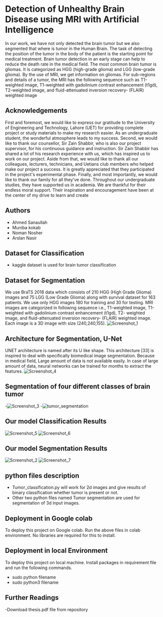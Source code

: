 
# Detection of Unhealthy Brain Disease using MRI with Artificial Intelligence

In our work, we have not only detected the brain tumor but we also segmented that
where is tumor in the Human Brain. The task of detecting the position of the tumor in the body
of the patient is the starting point for medical treatment. Brain tumor detection in an early stage
can help to reduce the death rate in the medical field. The most common brain tumor is gliomas.
It is categorized as HGG (high-grade glioma) and LGG (low-grade glioma). By the use of MRI,
we get information on gliomas. For sub-regions and details of a tumor, the MRI has the
following sequence such as T1-weighted image, T1-weighted with gadolinium contrast
enhancement (t1gd), T2-weighted image, and fluid-attenuated inversion recovery- (FLAIR)
weighted image
## Acknowledgements

 First and foremost, we would like to express our gratitude to the University of Engineering and Technology, Lahore (UET) for providing complete project or study materials to make my research easier. As an undergraduate student, the wonderful atmosphere leads to my success. Second, we would like to thank our counsellor, Sir Zain Shabbir, who is also our project supervisor, for his continuous guidance and instruction. Sir Zain Shabbir has shared a lot of his research experience with us, which has inspired us to work on our project. Aside from that, we would like to thank all our colleagues, lecturers, technicians, and Uetians club members who helped make our project a success. It is greatly appreciated that they participated in the project's experimental phase. Finally, and most importantly, we would like to thank our family for all they've done. Throughout our undergraduate studies, they have supported us   in academia. We are thankful for their endless moral support. Their inspiration and encouragement have been at the center of my drive to learn and create
  
  
## Authors

- Ahmed Sanaullah
- Muniba kokab
- Noman Nosher
- Arslan Nasir
## Dataset for Classification
- kaggle dataset is used for brain tumor classification

## Dataset for Segmentation
We use BraTS 2018 data which consists of 210 HGG (High Grade Glioma) images and 75 
LGG (Low Grade Glioma) along with survival dataset for 163 patients. We use only HGG 
images 180 for training and 30 for testing. MRI images are categorized in following sequence 
i.e., T1-weighted image, T1-weighted with gadolinium contrast enhancement (t1gd), T2-
weighted image, and fluid-attenuated inversion recovery- (FLAIR) weighted image. Each 
image is a 3D image with size (240,240,155).
![Screenshot_1](https://user-images.githubusercontent.com/87497905/131785385-36f37ad5-5067-4dcc-8a48-eab8dba5f150.png)

## Architecture for Segmentation, U-Net
UNET architecture is named after its U like shape. This architecture [33] is inspired to deal 
with specifically biomedical image segmentation. Because in medical field, Large amount of 
data is not available easily. In case of large amount of data, neural networks can be trained for 
months to extract the features. 
![Screenshot_4](https://user-images.githubusercontent.com/87497905/131785547-058cd70c-839c-4bfe-8ed4-91898ebc37db.png)

## Segmentation of four different classes of brain tumor
-![Screenshot_3](https://user-images.githubusercontent.com/87497905/131785545-32a31e79-253d-436e-9788-cd395c09eee0.png)
-![tumor_segmentation](https://user-images.githubusercontent.com/87497905/131783353-07d29f4e-f2e0-4043-a2c0-6063f072b749.jpg)
## Our model Classification Results
![Screenshot_5](https://user-images.githubusercontent.com/87497905/131785536-4732d1b9-8f3d-4bd6-baec-4ae098b04110.png)
![Screenshot_6](https://user-images.githubusercontent.com/87497905/131785539-28772a7b-db08-4001-95d7-0c219505841f.png)
## Our model Segmentation Results
![Screenshot_2](https://user-images.githubusercontent.com/87497905/131785544-849139d2-db15-41f3-ab5a-1a424bee2f17.png)
![Screenshot_7](https://user-images.githubusercontent.com/87497905/131785543-55fbd1bf-d2a5-433d-9227-ada3aa7375ed.png)
## python files description
- Tumor_classification.py will work for 2d images and give results of binary classification whether tumor is present or not.
- Other two python files named Tumor segmentation are used for segmentation of 3d input images.


  
## Deployment in Google colab

To deploy this project on Google colab.
Run the above files in colab environment. No libraries are required for this to install. 

## Deployment in local Environment

To deploy this project on local machine. Install packages in requirement file and run the following commands.
- sudo python filename
- sudo python3 filename
## Further Readings
-Download thesis.pdf file from repository

